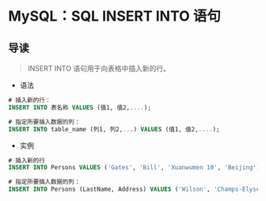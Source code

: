# MySQL：SQL INSERT INTO 语句

## 导读

> INSERT INTO 语句用于向表格中插入新的行。

- 语法

```sql
# 插入新的行：
INSERT INTO 表名称 VALUES (值1, 值2,....);

# 指定所要插入数据的列：
INSERT INTO table_name (列1, 列2,...) VALUES (值1, 值2,....);
```

- 实例

```sql
# 插入新的行
INSERT INTO Persons VALUES ('Gates', 'Bill', 'Xuanwumen 10', 'Beijing');

# 指定所要插入数据的列：
INSERT INTO Persons (LastName, Address) VALUES ('Wilson', 'Champs-Elysees');
```
